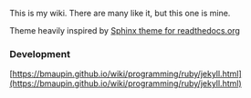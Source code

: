 This is my wiki. There are many like it, but this one is mine.

Theme heavily inspired by [Sphinx theme for readthedocs.org](https://github.com/rtfd/sphinx_rtd_theme)

### Development

[https://bmaupin.github.io/wiki/programming/ruby/jekyll.html](https://bmaupin.github.io/wiki/programming/ruby/jekyll.html)
